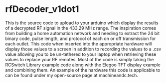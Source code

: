 # rfDecoder_v1dot1
This is the source code to upload to your arduino which display the results of a decrypted RF signal in the 433.29 MHz range.
The inspiration comes from building a home automation network and needing to extract the 24 bit binary code, pulse length, and 
protocol of each on or off transmission for each outlet. This code when inserted into the appropriate hardware will display
those values to a screen in addition to recording the values to a .csv value allowing you to be un-tethered to your laptop
when retrieving these values to replace your RF remotes. Most of the code is simply taking the RCSwitch Library example code
along with the Elegoo TFT display example and combining them. An example of the hardware this code is applicable to can be 
found under my open-source page at machineandc.tech.

